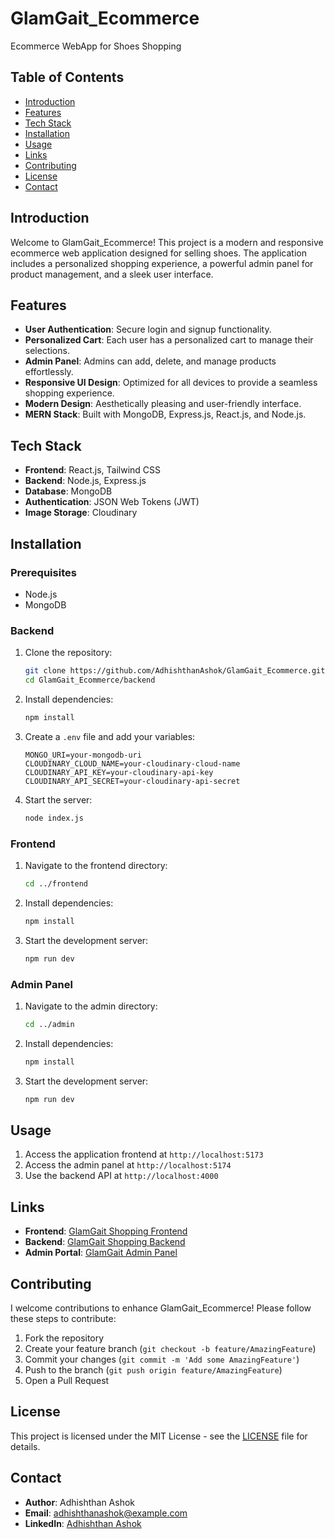 # GlamGait_Ecommerce

Ecommerce WebApp for Shoes Shopping

## Table of Contents

- [Introduction](#introduction)
- [Features](#features)
- [Tech Stack](#tech-stack)
- [Installation](#installation)
- [Usage](#usage)
- [Links](#links)
- [Contributing](#contributing)
- [License](#license)
- [Contact](#contact)

## Introduction

Welcome to GlamGait_Ecommerce! This project is a modern and responsive ecommerce web application designed for selling shoes. The application includes a personalized shopping experience, a powerful admin panel for product management, and a sleek user interface.

## Features

- **User Authentication**: Secure login and signup functionality.
- **Personalized Cart**: Each user has a personalized cart to manage their selections.
- **Admin Panel**: Admins can add, delete, and manage products effortlessly.
- **Responsive UI Design**: Optimized for all devices to provide a seamless shopping experience.
- **Modern Design**: Aesthetically pleasing and user-friendly interface.
- **MERN Stack**: Built with MongoDB, Express.js, React.js, and Node.js.

## Tech Stack

- **Frontend**: React.js, Tailwind CSS
- **Backend**: Node.js, Express.js
- **Database**: MongoDB
- **Authentication**: JSON Web Tokens (JWT)
- **Image Storage**: Cloudinary

## Installation

### Prerequisites

- Node.js
- MongoDB

### Backend

1. Clone the repository:
    ```bash
    git clone https://github.com/AdhishthanAshok/GlamGait_Ecommerce.git
    cd GlamGait_Ecommerce/backend
    ```

2. Install dependencies:
    ```bash
    npm install
    ```

3. Create a `.env` file and add your variables:
    ```
    MONGO_URI=your-mongodb-uri
    CLOUDINARY_CLOUD_NAME=your-cloudinary-cloud-name
    CLOUDINARY_API_KEY=your-cloudinary-api-key
    CLOUDINARY_API_SECRET=your-cloudinary-api-secret
    ```

4. Start the server:
    ```bash
    node index.js
    ```

### Frontend

1. Navigate to the frontend directory:
    ```bash
    cd ../frontend
    ```

2. Install dependencies:
    ```bash
    npm install
    ```

3. Start the development server:
    ```bash
    npm run dev
    ```

### Admin Panel

1. Navigate to the admin directory:
    ```bash
    cd ../admin
    ```

2. Install dependencies:
    ```bash
    npm install
    ```

3. Start the development server:
    ```bash
    npm run dev
    ```

## Usage

1. Access the application frontend at `http://localhost:5173`
2. Access the admin panel at `http://localhost:5174`
3. Use the backend API at `http://localhost:4000`

## Links

- **Frontend**: [GlamGait Shopping Frontend](https://glamgait-shopping.vercel.app)
- **Backend**: [GlamGait Shopping Backend](https://glamgait-ecommerce-backend.vercel.app)
- **Admin Portal**: [GlamGait Admin Panel](https://glamgait-admin.vercel.app/)

## Contributing

I welcome contributions to enhance GlamGait_Ecommerce! Please follow these steps to contribute:

1. Fork the repository
2. Create your feature branch (`git checkout -b feature/AmazingFeature`)
3. Commit your changes (`git commit -m 'Add some AmazingFeature'`)
4. Push to the branch (`git push origin feature/AmazingFeature`)
5. Open a Pull Request

## License

This project is licensed under the MIT License - see the [LICENSE](LICENSE) file for details.

## Contact

- **Author**: Adhishthan Ashok
- **Email**: [adhishthanashok@example.com](mailto:adhishthanashok@example.com)
- **LinkedIn**: [Adhishthan Ashok](https://www.linkedin.com/in/adhishthanashok/)

